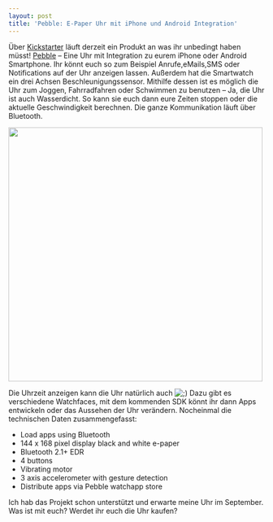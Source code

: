```yaml
---
layout: post
title: 'Pebble: E-Paper Uhr mit iPhone und Android Integration'
---
```


<p>Über <a href="http://www.kickstarter.com">Kickstarter</a> läuft derzeit ein Produkt an was ihr unbedingt haben müsst! <a href="http://www.kickstarter.com/projects/597507018/pebble-e-paper-watch-for-iphone-and-android">Pebble</a> – Eine Uhr mit Integration zu eurem iPhone oder Android Smartphone. Ihr könnt euch so zum Beispiel Anrufe,eMails,SMS oder Notifications auf der Uhr anzeigen lassen. Außerdem hat die Smartwatch ein drei Achsen Beschleunigungssensor. Mithilfe dessen ist es möglich die Uhr zum Joggen, Fahrradfahren oder Schwimmen zu benutzen – Ja, die Uhr ist auch Wasserdicht. So kann sie euch dann eure Zeiten stoppen oder die aktuelle Geschwindigkeit berechnen. Die ganze Kommunikation läuft über Bluetooth.</p>

<p><a href="http://www.kickstarter.com/projects/597507018/pebble-e-paper-watch-for-iphone-and-android" target="_blank"><img src="http://d2brbg16830x6.cloudfront.net/wordclock4.jpg" width="500" alt="" class="img-polaroid"/></a></p>

<p>Die Uhrzeit anzeigen kann die Uhr natürlich auch <img src='http://198.211.112.164/wp-includes/images/smilies/icon_wink.gif' alt=';)' class='wp-smiley' /> Dazu gibt es verschiedene Watchfaces, mit dem kommenden SDK könnt ihr dann Apps entwickeln oder das Aussehen der Uhr verändern. Nocheinmal die technischen Daten zusammengefasst:</p>

<ul>
<li>Load apps using Bluetooth</li>
<li>144 x 168 pixel display black and white e-paper</li>
<li>Bluetooth 2.1+ EDR</li>
<li>4 buttons</li>
<li>Vibrating motor</li>
<li>3 axis accelerometer with gesture detection</li>
<li>Distribute apps via Pebble watchapp store</li>
</ul>

<p>Ich hab das Projekt schon unterstützt und erwarte meine Uhr im September. Was ist mit euch? Werdet ihr euch die Uhr kaufen?</p>
